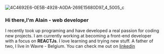 ![4C4692E6-0E5B-4928-A0DA-269E15680D97_4_5005_c](https://user-images.githubusercontent.com/60004408/138841280-755abf3a-5c7f-43a2-8de1-466c313a2fc4.jpeg)





### Hi there,I'm Alain - web developer

I recently took up programing and have developed a real passion for coding new projects. I am currently working at becoming a front-end developer with a focus on **REACTJs**. I love learning and trying new stuff. A father of two, I live in Wavre - Belgium. You can check me out on [linkedin](https://www.linkedin.com/in/alainroos/)


